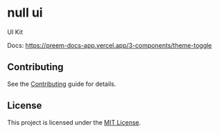null ui
==============================================================================

UI Kit

Docs: https://preem-docs-app.vercel.app/3-components/theme-toggle


Contributing
------------------------------------------------------------------------------

See the [Contributing](CONTRIBUTING.md) guide for details.


License
------------------------------------------------------------------------------

This project is licensed under the [MIT License](LICENSE.md).
